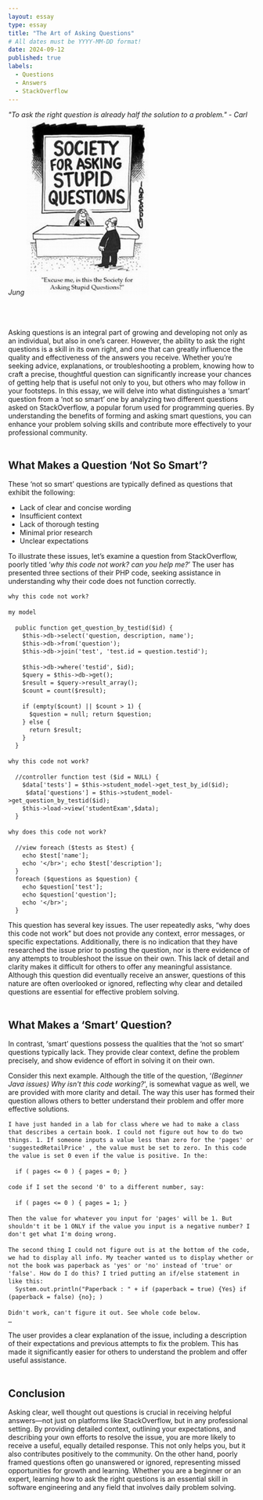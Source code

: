 ```yaml
---
layout: essay
type: essay
title: "The Art of Asking Questions"
# All dates must be YYYY-MM-DD format!
date: 2024-09-12
published: true
labels:
  - Questions
  - Answers
  - StackOverflow
---
```

_"To ask the right question is already half the solution to a problem." - Carl Jung_
<img width="250px" class="rounded float-start pe-4" src="../img/question.jpg">


<br><br><br>Asking questions is an integral part of growing and developing not only as an individual, but also in one’s career. However, the ability to ask the right questions is a skill in its own right, and one that can greatly influence the quality and effectiveness of the answers you receive. Whether you’re seeking advice, explanations, or troubleshooting a problem, knowing how to craft a precise, thoughtful question can significantly increase your chances of getting help that is useful not only to you, but others who may follow in your footsteps. In this essay, we will delve into what distinguishes a ‘smart’ question from a ‘not so smart’ one by analyzing two different questions asked on StackOverflow, a popular forum used for programming queries. By understanding the benefits of forming and asking smart questions, you can enhance your problem solving skills and contribute more effectively to your professional community.<br><br>

## What Makes a Question ‘Not So Smart’?
These ‘not so smart’ questions are typically defined as questions that exhibit the following:
  - Lack of clear and concise wording
  - Insufficient context
  - Lack of thorough testing
  - Minimal prior research
  - Unclear expectations

To illustrate these issues, let’s examine a question from StackOverflow, poorly titled ‘_why this code not work? can you help me?_’ The user has presented three sections of their PHP code, seeking assistance in understanding why their code does not function correctly.
```
why this code not work?

my model

  public function get_question_by_testid($id) { 
    $this->db->select('question, description, name'); 
    $this->db->from('question'); 
    $this->db->join('test', 'test.id = question.testid'); 
  
    $this->db->where('testid', $id); 
    $query = $this->db->get(); 
    $result = $query->result_array(); 
    $count = count($result); 
  
    if (empty($count) || $count > 1) { 
      $question = null; return $question; 
    } else { 
      return $result;
    }
  }

why this code not work?

  //controller function test ($id = NULL) { 
    $data['tests'] = $this->student_model->get_test_by_id($id);
     $data['questions'] = $this->student_model->get_question_by_testid($id); 
    $this->load->view('studentExam',$data); 
  }

why does this code not work?

  //view foreach ($tests as $test) { 
    echo $test['name']; 
    echo '</br>'; echo $test['description'];
  } 
  foreach ($questions as $question) {
    echo $question['test']; 
    echo $question['question']; 
    echo '</br>';
  }
```

This question has several key issues. The user repeatedly asks, “why does this code not work” but does not provide any context, error messages, or specific expectations. Additionally, there is no indication that they have researched the issue prior to posting the question, nor is there evidence of any attempts to troubleshoot the issue on their own. This lack of detail and clarity makes it difficult for others to offer any meaningful assistance. Although this question did eventually receive an answer, questions of this nature are often overlooked or ignored, reflecting why clear and detailed questions are essential for effective problem solving.<br><br>

## What Makes a ‘Smart’ Question?
In contrast, ‘smart’ questions possess the qualities that the ‘not so smart’ questions typically lack. They provide clear context, define the problem precisely, and show evidence of effort in solving it on their own.

Consider this next example. Although the title of the question, ‘_(Beginner Java issues) Why isn't this code working?_', is somewhat vague as well, we are provided with more clarity and detail. The way this user has formed their question allows others to better understand their problem and offer more effective solutions.
```
I have just handed in a lab for class where we had to make a class that describes a certain book. I could not figure out how to do two things. 1. If someone inputs a value less than zero for the 'pages' or 'suggestedRetailPrice' , the value must be set to zero. In this code the value is set 0 even if the value is positive. In the:

  if ( pages <= 0 ) { pages = 0; }

code if I set the second '0' to a different number, say:

  if ( pages <= 0 ) { pages = 1; }

Then the value for whatever you input for 'pages' will be 1. But shouldn't it be 1 ONLY if the value you input is a negative number? I don't get what I'm doing wrong.

The second thing I could not figure out is at the bottom of the code, we had to display all info. My teacher wanted us to display whether or not the book was paperback as 'yes' or 'no' instead of 'true' or 'false'. How do I do this? I tried putting an if/else statement in like this:
  System.out.println("Paperback : " + if (paperback = true) {Yes} if (paperback = false) {no}; )

Didn't work, can't figure it out. See whole code below.
…
```

The user provides a clear explanation of the issue, including a description of their expectations and previous attempts to fix the problem. This has made it significantly easier for others to understand the problem and offer useful assistance.<br><br>

## Conclusion
Asking clear, well thought out questions is crucial in receiving helpful answers—not just on platforms like StackOverflow, but in any professional setting. By providing detailed context, outlining your expectations, and describing your own efforts to resolve the issue, you are more likely to receive a useful, equally detailed response. This not only helps you, but it also contributes positively to the community. On the other hand, poorly framed questions often go unanswered or ignored, representing missed opportunities for growth and learning. Whether you are a beginner or an expert, learning how to ask the right questions is an essential skill in software engineering and any field that involves daily problem solving.
